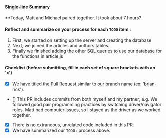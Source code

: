 #### Single-line Summary
**Today, Matt and Michael paired together. It took about 7 hours?

#### Reflect and summarize on your process for each `TODO` item :  
  1. First, we started on setting up the server and creating the database
  2. Next, we joined the articles and authors tables.
  3. Finally we finished adding the other SQL queries to use our database for the functions in article.js

#### Checklist (before submitting, fill in each set of square brackets with an 'x')
- [x] We have titled the Pull Request similar to our branch name (ex: 'brian-rick'). 
- [] This PR includes commits from both myself and my partner; e.g. We followed good pair programming practices by switching driver/navigator roles. Matt had computer issues, so I stayed as the driver as we worked together.
- [x] There is no extraneous, unrelated code included in this PR.
- [x] We have summarized our `TODO:` process above.
